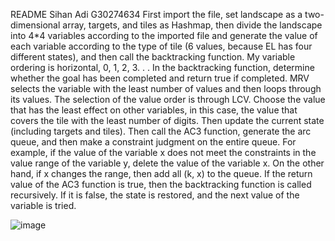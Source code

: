 README
Sihan Adi
G30274634
First import the file, set landscape as a two-dimensional array, targets, and tiles as Hashmap, then divide the landscape into 4*4 variables according to the imported file and generate the value of each variable according to the type of tile (6 values, because EL has four different states), and then call the backtracking function. My variable ordering is horizontal, 0, 1, 2, 3. . .
In the backtracking function, determine whether the goal has been completed and return true if completed. MRV selects the variable with the least number of values and then loops through its values. The selection of the value order is through LCV. Choose the value that has the least effect on other variables, in this case, the value that covers the tile with the least number of digits. Then update the current state (including targets and tiles).
Then call the AC3 function, generate the arc queue, and then make a constraint judgment on the entire queue. For example, if the value of the variable x does not meet the constraints in the value range of the variable y, delete the value of the variable x. On the other hand, if x changes the range, then add all (k, x) to the queue.
If the return value of the AC3 function is true, then the backtracking function is called recursively. If it is false, the state is restored, and the next value of the variable is tried.
   
![image](https://user-images.githubusercontent.com/90162859/158077819-5d17c815-ac4b-4204-8a53-7e026e98c269.png)
